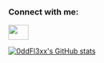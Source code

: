 <h3 align="left">Connect with me:</h3>
<p align="left">
<a href="https://www.linkedin.com/in/thuli-w-brown-b89771217/ target="blank"><img align="center" src="https://cdn.jsdelivr.net/npm/simple-icons@3.0.1/icons/linkedin.svg" alt="" height="30" width="40" /></a>
</p>

[![0ddFl3xx's GitHub stats](https://github-readme-stats.vercel.app/api?username=0ddFl3xx&show_icons=true&theme=tokyonight)](https://github.com/0ddFl3xx/github-readme-stats)

